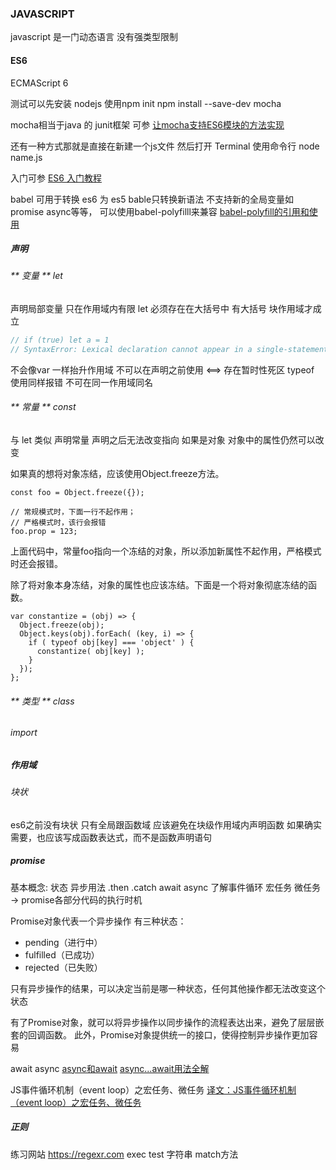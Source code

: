 ### JAVASCRIPT

javascript 是一门动态语言
没有强类型限制

#### ES6
ECMAScript 6

测试可以先安装
nodejs
使用npm init 
npm install --save-dev mocha

mocha相当于java 的 junit框架
可参 [让mocha支持ES6模块的方法实现](https://www.jb51.net/article/178429.htm)

还有一种方式那就是直接在新建一个js文件 
然后打开 Terminal 使用命令行 node name.js


入门可参
[ES6 入门教程](https://es6.ruanyifeng.com/)

babel 可用于转换 es6 为 es5
bable只转换新语法
不支持新的全局变量如promise async等等，
可以使用babel-polyfilll来兼容
[babel-polyfill的引用和使用](https://www.cnblogs.com/princesong/p/6728250.html)

##### 声明
###### ** 变量 ** let

声明局部变量 只在作用域内有限
let 必须存在在大括号中 有大括号 块作用域才成立
```javascript
// if (true) let a = 1
// SyntaxError: Lexical declaration cannot appear in a single-statement context

```
不会像var 一样抬升作用域
不可以在声明之前使用 <==> 存在暂时性死区 typeof 使用同样报错
不可在同一作用域同名

###### ** 常量 ** const

与 let 类似
声明常量
声明之后无法改变指向
如果是对象 对象中的属性仍然可以改变

如果真的想将对象冻结，应该使用Object.freeze方法。

```ecmascript 6
const foo = Object.freeze({});

// 常规模式时，下面一行不起作用；
// 严格模式时，该行会报错
foo.prop = 123;
```

上面代码中，常量foo指向一个冻结的对象，所以添加新属性不起作用，严格模式时还会报错。

除了将对象本身冻结，对象的属性也应该冻结。下面是一个将对象彻底冻结的函数。

```ecmascript 6
var constantize = (obj) => {
  Object.freeze(obj);
  Object.keys(obj).forEach( (key, i) => {
    if ( typeof obj[key] === 'object' ) {
      constantize( obj[key] );
    }
  });
};
```


###### ** 类型 ** class
###### import

##### 作用域
###### 块状
es6之前没有块状 只有全局跟函数域
应该避免在块级作用域内声明函数
如果确实需要，也应该写成函数表达式，而不是函数声明语句

##### promise
基本概念: 状态 异步用法
.then .catch await async 
了解事件循环 宏任务 微任务 -> promise各部分代码的执行时机

Promise对象代表一个异步操作
有三种状态：
- pending（进行中）
- fulfilled（已成功）
- rejected（已失败）

只有异步操作的结果，可以决定当前是哪一种状态，任何其他操作都无法改变这个状态

有了Promise对象，就可以将异步操作以同步操作的流程表达出来，避免了层层嵌套的回调函数。
此外，Promise对象提供统一的接口，使得控制异步操作更加容易

await async
[async和await](https://www.jianshu.com/p/b4fd76c61dc9)
[async...await用法全解](https://blog.csdn.net/weixin_43586120/article/details/100536903?spm=1001.2101.3001.6650.1&utm_medium=distribute.pc_relevant.none-task-blog-2%7Edefault%7ECTRLIST%7ERate-1.pc_relevant_antiscanv2&depth_1-utm_source=distribute.pc_relevant.none-task-blog-2%7Edefault%7ECTRLIST%7ERate-1.pc_relevant_antiscanv2&utm_relevant_index=2)

JS事件循环机制（event loop）之宏任务、微任务
[译文：JS事件循环机制（event loop）之宏任务、微任务](https://segmentfault.com/a/1190000014940904)
##### 正则
练习网站 https://regexr.com
exec test 字符串 match方法